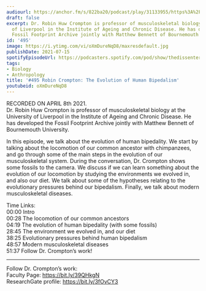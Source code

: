 ```yaml
---
audiourl: https://anchor.fm/s/822ba20/podcast/play/31133955/https%3A%2F%2Fd3ctxlq1ktw2nl.cloudfront.net%2Fstaging%2F2021-3-10%2F9020335c-d0f1-058e-ddf5-2a8027c88e3b.m4a
draft: false
excerpt: Dr. Robin Huw Crompton is professor of musculoskeletal biology at the University
  of Liverpool in the Institute of Ageing and Chronic Disease. He has developed the
  Fossil Footprint Archive jointly with Matthew Bennett of Bournemouth University.
id: '495'
image: https://i.ytimg.com/vi/oXmDureNqD8/maxresdefault.jpg
publishDate: 2021-07-15
spotifyEpisodeUrl: https://podcasters.spotify.com/pod/show/thedissenter/episodes/495-Robin-Crompton-The-Evolution-of-Human-Bipedalism-eukkq3
tags:
- Biology
- Anthropology
title: '#495 Robin Crompton: The Evolution of Human Bipedalism'
youtubeid: oXmDureNqD8
---
```

<div class="timelinks">

RECORDED ON APRIL 8th 2021.  
Dr. Robin Huw Crompton is professor of musculoskeletal biology at the University of Liverpool in the Institute of Ageing and Chronic Disease. He has developed the Fossil Footprint Archive jointly with Matthew Bennett of Bournemouth University.

In this episode, we talk about the evolution of human bipedality. We start by talking about the locomotion of our common ancestor with chimpanzees, and go through some of the main steps in the evolution of our musculoskeletal system. During the conversation, Dr. Crompton shows some fossils to the camera. We discuss if we can learn something about the evolution of our locomotion by studying the environments we evolved in, and also our diet. We talk about some of the hypotheses relating to the evolutionary pressures behind our bipedalism. Finally, we talk about modern musculoskeletal diseases.

Time Links:  
<time>00:00</time> Intro  
<time>00:28</time> The locomotion of our common ancestors  
<time>04:19</time> The evolution of human bipedality (with some fossils)  
<time>28:45</time> The environment we evolved in, and our diet  
<time>38:25</time> Evolutionary pressures behind human bipedalism   
<time>48:57</time> Modern musculoskeletal diseases  
<time>51:37</time> Follow Dr. Crompton’s work!

---

Follow Dr. Crompton’s work:  
Faculty Page: https://bit.ly/39QHkgN  
ResearchGate profile: https://bit.ly/3fOvCY3
</div>

